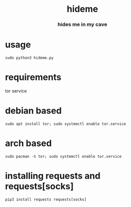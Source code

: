 <h1 align="center">hideme</h1>
<h3 align="center">hides me in my cave</h3>

# usage

```sudo python3 hideme.py```

# requirements

tor service

# debian based

```sudo apt install tor; sudo systemctl enable tor.service```

# arch based

```sudo pacman -S tor; sudo systemctl enable tor.service```

# installing requests and requests[socks]

```pip3 install requests requests[socks]```
